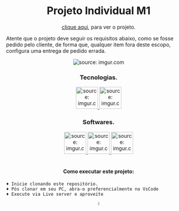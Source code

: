 <h1 align="center">Projeto Individual M1</h1>

<p align="center">
<a href="#">clique aqui</a>, para ver o projeto.
</p>

<p>
Atente que o projeto deve seguir os requisitos abaixo,
como se fosse pedido pelo cliente, de forma que, qualquer
item fora deste escopo, configura uma entrega de pedido errada.
</p>

<div align="center">
    <img src="https://i.imgur.com/1PDWI9S.jpg" title="source: imgur.com" /> 
</div>

<div align="center">
    <h3>Tecnologias.</h3>
    <a href="#">    
        <img src="https://i.imgur.com/QSU2Ksh.png" title="source: imgur.com" 
        width="60px"/>
    </a>
    <a href="#">
        <img src="https://i.imgur.com/75ZnyoP.png" title="source: imgur.com" 
        width="60px"/>
    </a>
</div>

<div align="center">
    <h3>Softwares.</h3>
    <a href="#">    
        <img src="https://i.imgur.com/u7yLuii.png" title="source: imgur.com" 
        width="60px"/>
    </a>
    <a href="#">
        <img src="https://i.imgur.com/RjWGTVn.png" title="source: imgur.com" 
        width="60px"/>
    </a>
    <a href="#">
        <img src="https://i.imgur.com/vUsj8U6.png" title="source: imgur.com" 
        width="60px"/>
    </a>
</div><br>
<h4 align=center>Como executar este projeto:</h4>

    ♦ Inicie clonando este repositório. 
    ♦ Pós clonar em seu PC, abra-o preferencialmente no VsCode
    ♦ Execute via Live server e aproveite

<div align="center">
    <a href="../README.md">
        <img src="https://i.imgur.com/kfHCxif.png" title="source: imgur.com" width="5%"/>
    </a>
</div>

